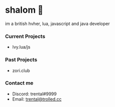 # shalom 👋
im a british hvher, lua, javascript and java developer
### Current Projects
- Ivy.lua/js
### Past Projects
- zori.club
### Contact me
- Discord: trental#9999
- Email: trental@trolled.cc
